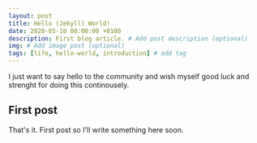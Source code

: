 ```yaml
---
layout: post
title: Hello (Jekyll) World!
date: 2020-05-10 00:00:00 +0100
description: First blog article. # Add post description (optional)
img: # Add image post (optional)
tags: [life, hello-world, introduction] # add tag
---
```

I just want to say hello to the community and wish myself good luck and strenght for doing this continousely. 

## First post
That's it. First post so I'll write something here soon. 